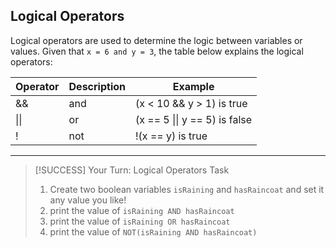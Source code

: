## Logical Operators

Logical operators are used to determine the logic between variables or values.
Given that `x = 6 and y = 3`, the table below explains the logical operators:

| **Operator** | **Description** | **Example**                   |
| ------------ | --------------- | ----------------------------- |
| &&           | and             | (x < 10 && y > 1) is true     |
| \|\|         | or              | (x == 5 \|\| y == 5) is false |
| !            | not             | !(x == y) is true             |

---

> [!SUCCESS] Your Turn: Logical Operators Task
>
> 1. Create two boolean variables `isRaining` and `hasRaincoat` and set it any value you like!
> 2. print the value of `isRaining AND hasRaincoat`
> 3. print the value of `isRaining OR hasRaincoat`
> 4. print the value of `NOT(isRaining AND hasRaincoat)`
